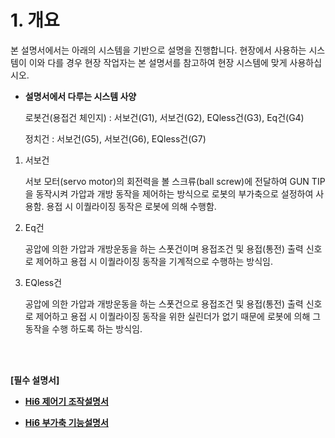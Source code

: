 ﻿# 1. 개요

본 설명서에서는 아래의 시스템을 기반으로 설명을 진행합니다. 현장에서 사용하는 시스템이 이와 다를 경우 현장 작업자는 본 설명서를 참고하여 현장 시스템에 맞게 사용하십시오.

*   **설명서에서 다루는 시스템 사양**

    로봇건(용접건 체인지) : 서보건(G1), 서보건(G2), EQless건(G3), Eq건(G4)

    정치건 : 서보건(G5), 서보건(G6), EQless건(G7)

1.  서보건

    서보 모터(servo motor)의 회전력을 볼 스크류(ball screw)에 전달하여 GUN TIP을 동작시켜 가압과 개방 동작을 제어하는 방식으로 로봇의 부가축으로 설정하여 사용함. 용접 시 이퀄라이징 동작은 로봇에 의해 수행함.
2.  Eq건

    공압에 의한 가압과 개방운동을 하는 스폿건이며 용접조건 및 용접(통전) 출력 신호로 제어하고 용접 시 이퀄라이징 동작을 기계적으로 수행하는 방식임.
3.  EQless건

    공압에 의한 가압과 개방운동을 하는 스폿건으로 용접조건 및 용접(통전) 출력 신호로 제어하고 용접 시 이퀄라이징 동작을 위한 실린더가 없기 때문에 로봇에 의해 그 동작을 수행 하도록 하는 방식임.
   
</br>
</br>

**[필수 설명서]**

- [**Hi6 제어기 조작설명서**](https://hrbook-hrc.web.app/#/view/doc-hi6-operation/korean/README)

- [**Hi6 부가축 기능설명서**](https://hrbook-hrc.web.app/#/view/doc-add-axes/korean/README)
